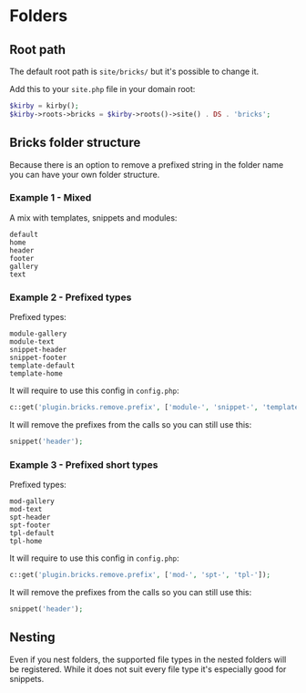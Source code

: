 # Folders

## Root path

The default root path is `site/bricks/` but it's possible to change it.

Add this to your `site.php` file in your domain root:


```php
$kirby = kirby();
$kirby->roots->bricks = $kirby->roots()->site() . DS . 'bricks';
```

## Bricks folder structure

Because there is an option to remove a prefixed string in the folder name you can have your own folder structure.

### Example 1 - Mixed

A mix with templates, snippets and modules:

```text
default
home
header
footer
gallery
text
```

### Example 2 - Prefixed types

Prefixed types:

```text
module-gallery
module-text
snippet-header
snippet-footer
template-default
template-home
```

It will require to use this config in `config.php`:

```php
c::get('plugin.bricks.remove.prefix', ['module-', 'snippet-', 'template-']);
```

It will remove the prefixes from the calls so you can still use this:

```php
snippet('header');
```

### Example 3 - Prefixed short types

Prefixed types:

```text
mod-gallery
mod-text
spt-header
spt-footer
tpl-default
tpl-home
```

It will require to use this config in `config.php`:

```php
c::get('plugin.bricks.remove.prefix', ['mod-', 'spt-', 'tpl-']);
```

It will remove the prefixes from the calls so you can still use this:

```php
snippet('header');
```

## Nesting

Even if you nest folders, the supported file types in the nested folders will be registered. While it does not suit every file type it's especially good for snippets.